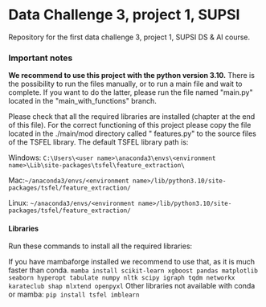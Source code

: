 # Data Challenge 3, project 1, SUPSI

Repository for the first data challenge 3, project 1, SUPSI DS &amp; AI course.

### Important notes

**We recommend to use this project with the python version 3.10.**
There is the possibility to run the files manually, or to run a main file and wait to complete. If you want to do the latter,
please run the file named "main.py" located in the "main_with_functions" branch.

Please check that all the required libraries are installed (chapter at the end of this file).
For the correct functioning of this project please copy the file located in the ./main/mod directory called "
features.py"
to the source files of the TSFEL library.
The default TSFEL library path is:

Windows: `C:\Users\<user name>\anaconda3\envs\<environment name>\Lib\site-packages\tsfel\feature_extraction\`

Mac:`~/anaconda3/envs/<environment name>/lib/python3.10/site-packages/tsfel/feature_extraction/`

Linux: `~/anaconda3/envs/<environment name>/lib/python3.10/site-packages/tsfel/feature_extraction/`

#### Libraries

Run these commands to install all the required libraries:

If you have mambaforge installed we recommend to use that, as it is much faster than conda.
`mamba install scikit-learn xgboost pandas matplotlib seaborn hyperopt tabulate numpy nltk scipy igraph tqdm networkx karateclub shap mlxtend openpyxl`
Other libraries not available with conda or mamba:
`pip install tsfel imblearn`
